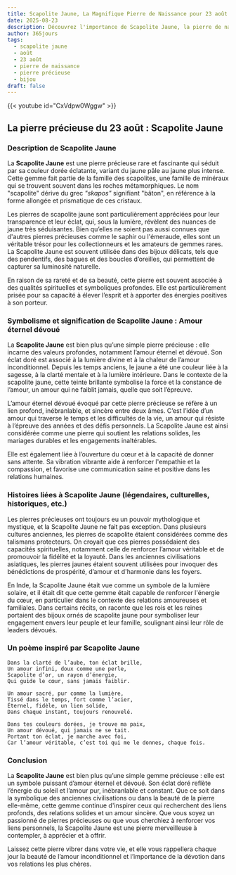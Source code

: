 ```yaml
---
title: Scapolite Jaune, La Magnifique Pierre de Naissance pour 23 août
date: 2025-08-23
description: Découvrez l'importance de Scapolite Jaune, la pierre de naissance du 23 août qui symbolise Amour éternel dévoué. Laissez sa beauté et sa signification illuminer votre journée.
author: 365jours
tags:
  - scapolite jaune
  - août
  - 23 août
  - pierre de naissance
  - pierre précieuse
  - bijou
draft: false
---
```


{{< youtube id="CxVdpw0Wggw" >}}

## La pierre précieuse du 23 août : Scapolite Jaune

### Description de Scapolite Jaune

La **Scapolite Jaune** est une pierre précieuse rare et fascinante qui séduit par sa couleur dorée éclatante, variant du jaune pâle au jaune plus intense. Cette gemme fait partie de la famille des scapolites, une famille de minéraux qui se trouvent souvent dans les roches métamorphiques. Le nom "scapolite" dérive du grec _"skapos"_ signifiant "bâton", en référence à la forme allongée et prismatique de ces cristaux.

Les pierres de scapolite jaune sont particulièrement appréciées pour leur transparence et leur éclat, qui, sous la lumière, révèlent des nuances de jaune très séduisantes. Bien qu’elles ne soient pas aussi connues que d'autres pierres précieuses comme le saphir ou l'émeraude, elles sont un véritable trésor pour les collectionneurs et les amateurs de gemmes rares. La Scapolite Jaune est souvent utilisée dans des bijoux délicats, tels que des pendentifs, des bagues et des boucles d’oreilles, qui permettent de capturer sa luminosité naturelle.

En raison de sa rareté et de sa beauté, cette pierre est souvent associée à des qualités spirituelles et symboliques profondes. Elle est particulièrement prisée pour sa capacité à élever l’esprit et à apporter des énergies positives à son porteur.

### Symbolisme et signification de Scapolite Jaune : Amour éternel dévoué

La **Scapolite Jaune** est bien plus qu’une simple pierre précieuse : elle incarne des valeurs profondes, notamment l’amour éternel et dévoué. Son éclat doré est associé à la lumière divine et à la chaleur de l’amour inconditionnel. Depuis les temps anciens, le jaune a été une couleur liée à la sagesse, à la clarté mentale et à la lumière intérieure. Dans le contexte de la scapolite jaune, cette teinte brillante symbolise la force et la constance de l’amour, un amour qui ne faiblit jamais, quelle que soit l’épreuve.

L’amour éternel dévoué évoqué par cette pierre précieuse se réfère à un lien profond, inébranlable, et sincère entre deux âmes. C’est l’idée d’un amour qui traverse le temps et les difficultés de la vie, un amour qui résiste à l’épreuve des années et des défis personnels. La Scapolite Jaune est ainsi considérée comme une pierre qui soutient les relations solides, les mariages durables et les engagements inaltérables.

Elle est également liée à l’ouverture du cœur et à la capacité de donner sans attente. Sa vibration vibrante aide à renforcer l'empathie et la compassion, et favorise une communication saine et positive dans les relations humaines.

### Histoires liées à Scapolite Jaune (légendaires, culturelles, historiques, etc.)

Les pierres précieuses ont toujours eu un pouvoir mythologique et mystique, et la Scapolite Jaune ne fait pas exception. Dans plusieurs cultures anciennes, les pierres de scapolite étaient considérées comme des talismans protecteurs. On croyait que ces pierres possédaient des capacités spirituelles, notamment celle de renforcer l’amour véritable et de promouvoir la fidélité et la loyauté. Dans les anciennes civilisations asiatiques, les pierres jaunes étaient souvent utilisées pour invoquer des bénédictions de prospérité, d’amour et d'harmonie dans les foyers.

En Inde, la Scapolite Jaune était vue comme un symbole de la lumière solaire, et il était dit que cette gemme était capable de renforcer l'énergie du cœur, en particulier dans le contexte des relations amoureuses et familiales. Dans certains récits, on raconte que les rois et les reines portaient des bijoux ornés de scapolite jaune pour symboliser leur engagement envers leur peuple et leur famille, soulignant ainsi leur rôle de leaders dévoués.

### Un poème inspiré par Scapolite Jaune

	Dans la clarté de l’aube, ton éclat brille,  
	Un amour infini, doux comme une perle,  
	Scapolite d’or, un rayon d’énergie,  
	Qui guide le cœur, sans jamais faiblir.
	
	Un amour sacré, pur comme la lumière,  
	Tissé dans le temps, fort comme l’acier,  
	Éternel, fidèle, un lien solide,  
	Dans chaque instant, toujours renouvelé.
	
	Dans tes couleurs dorées, je trouve ma paix,  
	Un amour dévoué, qui jamais ne se tait.  
	Portant ton éclat, je marche avec foi,  
	Car l’amour véritable, c’est toi qui me le donnes, chaque fois.

### Conclusion

La **Scapolite Jaune** est bien plus qu’une simple gemme précieuse : elle est un symbole puissant d’amour éternel et dévoué. Son éclat doré reflète l’énergie du soleil et l’amour pur, inébranlable et constant. Que ce soit dans la symbolique des anciennes civilisations ou dans la beauté de la pierre elle-même, cette gemme continue d'inspirer ceux qui recherchent des liens profonds, des relations solides et un amour sincère. Que vous soyez un passionné de pierres précieuses ou que vous cherchiez à renforcer vos liens personnels, la Scapolite Jaune est une pierre merveilleuse à contempler, à apprécier et à offrir.

Laissez cette pierre vibrer dans votre vie, et elle vous rappellera chaque jour la beauté de l’amour inconditionnel et l’importance de la dévotion dans vos relations les plus chères.